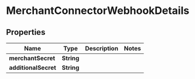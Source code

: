 

# MerchantConnectorWebhookDetails


## Properties

| Name | Type | Description | Notes |
|------------ | ------------- | ------------- | -------------|
|**merchantSecret** | **String** |  |  |
|**additionalSecret** | **String** |  |  |



